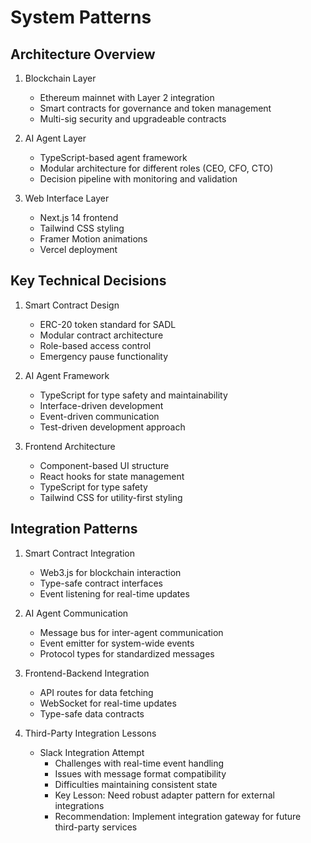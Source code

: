 # System Patterns

## Architecture Overview
1. Blockchain Layer
   - Ethereum mainnet with Layer 2 integration
   - Smart contracts for governance and token management
   - Multi-sig security and upgradeable contracts

2. AI Agent Layer
   - TypeScript-based agent framework
   - Modular architecture for different roles (CEO, CFO, CTO)
   - Decision pipeline with monitoring and validation

3. Web Interface Layer
   - Next.js 14 frontend
   - Tailwind CSS styling
   - Framer Motion animations
   - Vercel deployment

## Key Technical Decisions
1. Smart Contract Design
   - ERC-20 token standard for SADL
   - Modular contract architecture
   - Role-based access control
   - Emergency pause functionality

2. AI Agent Framework
   - TypeScript for type safety and maintainability
   - Interface-driven development
   - Event-driven communication
   - Test-driven development approach

3. Frontend Architecture
   - Component-based UI structure
   - React hooks for state management
   - TypeScript for type safety
   - Tailwind CSS for utility-first styling

## Integration Patterns
1. Smart Contract Integration
   - Web3.js for blockchain interaction
   - Type-safe contract interfaces
   - Event listening for real-time updates

2. AI Agent Communication
   - Message bus for inter-agent communication
   - Event emitter for system-wide events
   - Protocol types for standardized messages

3. Frontend-Backend Integration
   - API routes for data fetching
   - WebSocket for real-time updates
   - Type-safe data contracts

4. Third-Party Integration Lessons
   - Slack Integration Attempt
     * Challenges with real-time event handling
     * Issues with message format compatibility
     * Difficulties maintaining consistent state
     * Key Lesson: Need robust adapter pattern for external integrations
     * Recommendation: Implement integration gateway for future third-party services
